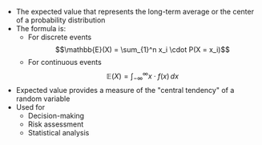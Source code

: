 - The expected value that represents the long-term average or the center of a probability distribution
- The formula is:
	- For discrete events $$\mathbb{E}(X) = \sum_{1}^n x_i \cdot P(X = x_i)$$
	- For continuous events $$\mathbb{E}(X) = \int_{-\infty}^{\infty} x \cdot f(x) \, dx$$
- Expected value provides a measure of the "central tendency" of a random variable
- Used for 
	- Decision-making 
	- Risk assessment 
	- Statistical analysis